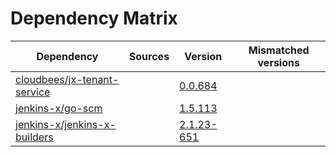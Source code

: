 # Dependency Matrix

Dependency | Sources | Version | Mismatched versions
---------- | ------- | ------- | -------------------
[cloudbees/jx-tenant-service](https://github.com/cloudbees/jx-tenant-service) |  | [0.0.684](https://github.com/cloudbees/jx-tenant-service/releases/tag/v0.0.684) | 
[jenkins-x/go-scm](https://github.com/jenkins-x/go-scm) |  | [1.5.113]() | 
[jenkins-x/jenkins-x-builders](https://github.com/jenkins-x/jenkins-x-builders) |  | [2.1.23-651]() | 
